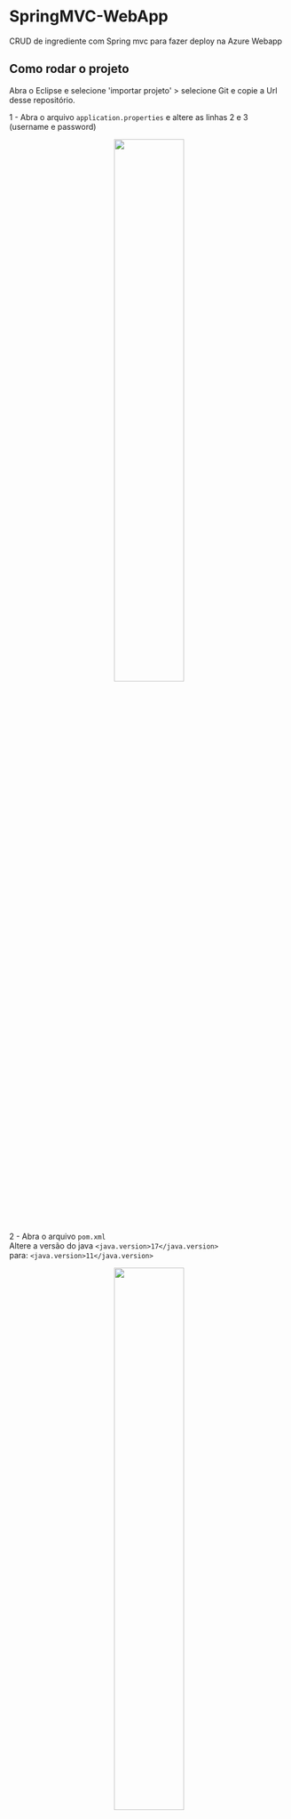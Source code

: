 # SpringMVC-WebApp
CRUD de ingrediente com Spring mvc para fazer deploy na Azure Webapp

## Como rodar o projeto

Abra o Eclipse e selecione 'importar projeto' > selecione Git e copie a Url desse repositório.

1 - Abra o arquivo ```application.properties``` e altere as linhas 2 e 3 (username e password)
<p align="center">
  <img width="50%" src="https://user-images.githubusercontent.com/54187661/188524539-7005ca1c-2eaa-4cdc-bcec-4fbbde9dbbc4.png" />
</p>

 2 - Abra o arquivo ```pom.xml``` <br>Altere a versão do java ```<java.version>17</java.version>``` <br>
para: ```<java.version>11</java.version>```
<p align="center">
  <img width="50%" src="https://user-images.githubusercontent.com/54187661/188727843-b55d72fe-aeb8-4954-b2f0-c270ca0b4ee2.png" />
</p>


Faça o deploy da aplicação usando Azure Web App utilizando o plugin da Azure no Eclipse

```
-- ATENÇÃO:
-- Se você estiver aqui, é porque você vai rodar no seu próprio banco de dados
-- Rode os comandos SQL em ordem numérica especificada com um comentário

-- 1
CREATE SEQUENCE sq_tb_ingrediente
    start with 1 --começa com 1
    increment by 1 --incrementa 1
    nocache -- para não manter o valor anterior da sequencia em cache
    nocycle; --para não aumentar o tamanho máximo da sequencia
 
--2
CREATE TABLE tb_ingrediente_bright(	
    cd_ingrediente NUMBER(5) primary key, 
    nm_ingrediente VARCHAR2(255 CHAR) NOT NULL, 
    qtd_ingrediente number(5,2),
    tp_ingrediente VARCHAR2(255 CHAR),
    ds_marca_ingrediente VARCHAR2(55 CHAR)
);

--Opcional
select * from tb_ingrediente_bright;
desc tb_ingrediente_bright;
insert into tb_ingrediente_bright values (sq_tb_ingrediente.nextval, 'arroz', 1, 'grão', 'carrefour');
drop table tb_ingrediente_bright cascade constraints;
```

